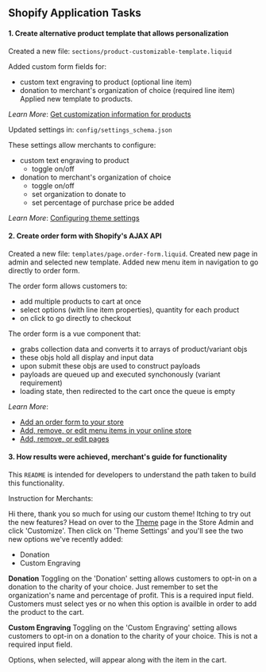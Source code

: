 ## Shopify Application Tasks

#### 1. Create alternative product template that allows personalization

Created a new file: `sections/product-customizable-template.liquid`

Added custom form fields for:
* custom text engraving to product (optional line item)
* donation to merchant's organization of choice (required line item)
Applied new template to products.

*Learn More*: [Get customization information for products](https://help.shopify.com/en/themes/customization/products/features/get-customization-information-for-products)

Updated settings in: `config/settings_schema.json`

These settings allow merchants to configure:
* custom text engraving to product
  * toggle on/off
* donation to merchant's organization of choice
  * toggle on/off
  * set organization to donate to
  * set percentage of purchase price be added

*Learn More*: [Configuring theme settings](https://help.shopify.com/en/themes/development/theme-editor/settings-schema)

#### 2. Create order form with Shopify's AJAX API
Created a new file: `templates/page.order-form.liquid`.
Created new page in admin and selected new template.
Added new menu item in navigation to go directly to order form.

The order form allows customers to:
* add multiple products to cart at once
* select options (with line item properties), quantity for each product
* on click to go directly to checkout

The order form is a vue component that:
* grabs collection data and converts it to arrays of product/variant objs
* these objs hold all display and input data
* upon submit these objs are used to construct payloads
* payloads are queued up and executed synchonously (variant requirement)
* loading state, then redirected to the cart once the queue is empty

*Learn More*:
* [Add an order form to your store](https://help.shopify.com/en/themes/customization/forms/add-order-form)
* [Add, remove, or edit menu items in your online store](https://help.shopify.com/en/manual/sell-online/online-store/menus-and-links/editing-menus)
* [Add, remove, or edit pages](https://help.shopify.com/en/manual/sell-online/online-store/pages)

#### 3. How results were achieved, merchant's guide for functionality
This `README` is intended for developers to understand the path taken to build this functionality.

Instruction for Merchants:

Hi there, thank you so much for using our custom theme! Itching to try out the new features? Head on over to the [Theme](https://devs-beyond-borders.myshopify.com/admin/themes) page in the Store Admin and click 'Customize'.
Then click on 'Theme Settings' and you'll see the two new options we've recently added:
* Donation
* Custom Engraving

**Donation**
Toggling on the 'Donation' setting allows customers to opt-in on a donation to the charity of your choice.
Just remember to set the organization's name and percentage of profit.
This is a required input field. Customers must select yes or no when this option is availble in order to add the product to the cart.

**Custom Engraving**
Toggling on the 'Custom Engraving' setting allows customers to opt-in on a donation to the charity of your choice.
This is not a required input field.

Options, when selected, will appear along with the item in the cart.
